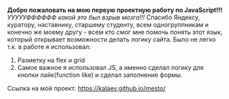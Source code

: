 **Добро пожаловать на мою первую проектную работу по JavaScript!!!**
_УУУУУФФФФФФ какой это был взрыв мозга!!!_ Спасибо Яндексу, куратору, наставнику, старшему студенту, всем одногруппникам и конечно же моему другу - всем кто смог мне помочь понять этот язык, который открывает возможности делать логику сайта. Было не легко т.к. в работе я использовал:

1. Разметку на flex и grid
2. Самое важное я использовал JS, а именно сделал логику для кнопки лайк(function like) и сделал заполнение формы.

Ссылка на мой проект: https://kalaev.github.io/mesto/
